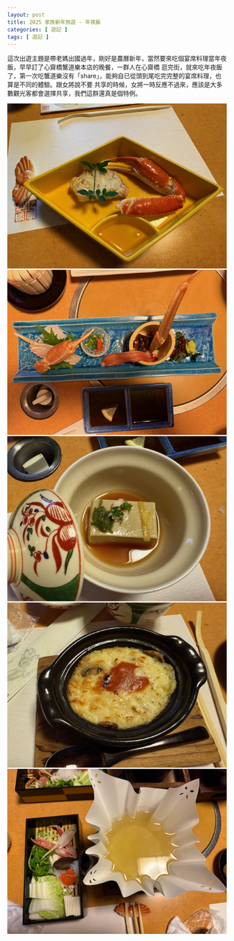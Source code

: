```yaml
---
layout: post
title: 2025 家族新年旅遊 - 年夜飯
categories: [ 遊記 ]
tags: [ 遊記 ]
---
```


這次出遊主題是帶老媽出國過年，剛好是農曆新年，當然要來吃個宴席料理當年夜飯，早早訂了心齋橋蟹道樂本店的晚餐，一群人在心齋橋
逛完街，就來吃年夜飯了，第一次吃蟹道樂沒有「share」，能夠自已從頭到尾吃完完整的宴席料理，也算是不同的體驗。跟女將說不要
共享的時候，女將一時反應不過來，應該是大多數觀光客都會選擇共享，我們這群還真是個特例。

![年夜飯 (一)](/assets/2025-01/year-end-dinner-1.png)
![年夜飯 (二)](/assets/2025-01/year-end-dinner-2.png)
![年夜飯 (三)](/assets/2025-01/year-end-dinner-3.png)
![年夜飯 (四)](/assets/2025-01/year-end-dinner-4.png)
![年夜飯 (五)](/assets/2025-01/year-end-dinner-5.png)